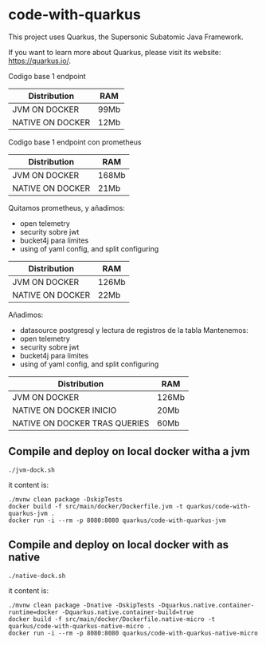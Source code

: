 # code-with-quarkus

This project uses Quarkus, the Supersonic Subatomic Java Framework.

If you want to learn more about Quarkus, please visit its website: <https://quarkus.io/>.


Codigo base 1 endpoint

|  Distribution  |     RAM    |
| -------------- | ------------- |
| JVM ON DOCKER  |    99Mb    |
| NATIVE ON DOCKER  | 12Mb  |


Codigo base 1 endpoint con prometheus

|  Distribution  |     RAM    |
| -------------- | ------------- |
| JVM ON DOCKER  |    168Mb    |
| NATIVE ON DOCKER  | 21Mb  |

Quitamos prometheus, y añadimos:
 - open telemetry
 - security sobre jwt
 - bucket4j para limites
 - using of yaml config, and split configuring 
 
|  Distribution  |     RAM    |
| -------------- | ------------- |
| JVM ON DOCKER  |    126Mb    |
| NATIVE ON DOCKER  | 22Mb  |

Añadimos:
 - datasource postgresql y lectura de registros de la tabla
Mantenemos:
 - open telemetry
 - security sobre jwt
 - bucket4j para limites
 - using of yaml config, and split configuring 
 
|  Distribution  |     RAM    |
| -------------- | ------------- |
| JVM ON DOCKER  |    126Mb    |
| NATIVE ON DOCKER INICIO  | 20Mb  |
| NATIVE ON DOCKER TRAS QUERIES  | 60Mb  |



## Compile and deploy on local docker witha a jvm


```shell script
./jvm-dock.sh
```

it content is:

```shell script
./mvnw clean package -DskipTests 
docker build -f src/main/docker/Dockerfile.jvm -t quarkus/code-with-quarkus-jvm .
docker run -i --rm -p 8080:8080 quarkus/code-with-quarkus-jvm
```

## Compile and deploy on local docker with as native


```shell script
./native-dock.sh
```

it content is:

```shell script
./mvnw clean package -Dnative -DskipTests -Dquarkus.native.container-runtime=docker -Dquarkus.native.container-build=true
docker build -f src/main/docker/Dockerfile.native-micro -t quarkus/code-with-quarkus-native-micro .
docker run -i --rm -p 8080:8080 quarkus/code-with-quarkus-native-micro
```

